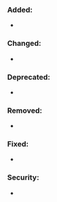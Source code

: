 ### Added:

* <news item>

### Changed:

* <news item>

### Deprecated:

* <news item>

### Removed:

* <news item>

### Fixed:

* <news item>

### Security:

* <news item>